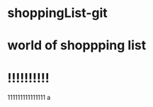 # shoppingList-git
# world of shoppping list
!!!!!!!!!!
===============================

111111111111111
a
